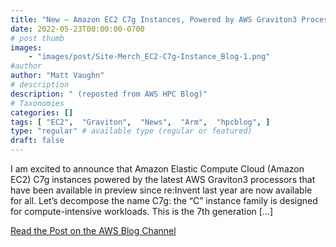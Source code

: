 ```yaml
---
title: "New – Amazon EC2 C7g Instances, Powered by AWS Graviton3 Processors"
date: 2022-05-23T00:00:00-0700
# post thumb
images:
    - "images/post/Site-Merch_EC2-C7g-Instance_Blog-1.png"
#author
author: "Matt Vaughn"
# description
description: " (reposted from AWS HPC Blog)"
# Taxonomies
categories: []
tags: [ "EC2",  "Graviton",  "News",  "Arm",  "hpcblog", ]
type: "regular" # available type (regular or featured)
draft: false
---
```


I am excited to announce that Amazon Elastic Compute Cloud (Amazon EC2) C7g instances powered by the latest AWS Graviton3 processors that have been available in preview since re:Invent last year are now available for all. Let’s decompose the name C7g: the “C” instance family is designed for compute-intensive workloads. This is the 7th generation […]

<a href="https://aws.amazon.com/blogs/aws/new-amazon-ec2-c7g-instances-powered-by-aws-graviton3-processors/" class="btn btn-primary btn-lg active" role="button" aria-pressed="true" style="margin-top: 8px;">Read the Post on the AWS Blog Channel</a>